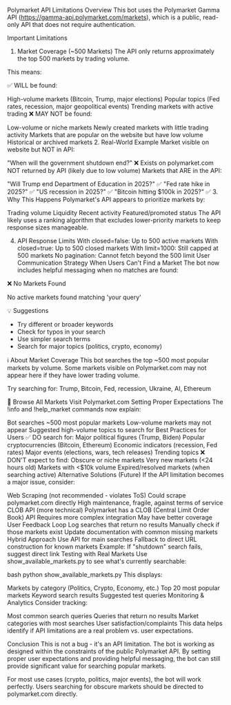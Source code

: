 Polymarket API Limitations
Overview
This bot uses the Polymarket Gamma API (https://gamma-api.polymarket.com/markets), which is a public, read-only API that does not require authentication.

Important Limitations
1. Market Coverage (~500 Markets)
The API only returns approximately the top 500 markets by trading volume.

This means:

✅ WILL be found:

High-volume markets (Bitcoin, Trump, major elections)
Popular topics (Fed rates, recession, major geopolitical events)
Trending markets with active trading
❌ MAY NOT be found:

Low-volume or niche markets
Newly created markets with little trading activity
Markets that are popular on the website but have low volume
Historical or archived markets
2. Real-World Example
Market visible on website but NOT in API:

"When will the government shutdown end?" ❌
Exists on polymarket.com
NOT returned by API (likely due to low volume)
Markets that ARE in the API:

"Will Trump end Department of Education in 2025?" ✅
"Fed rate hike in 2025?" ✅
"US recession in 2025?" ✅
"Bitcoin hitting $100k in 2025?" ✅
3. Why This Happens
Polymarket's API appears to prioritize markets by:

Trading volume
Liquidity
Recent activity
Featured/promoted status
The API likely uses a ranking algorithm that excludes lower-priority markets to keep response sizes manageable.

4. API Response Limits
With closed=false: Up to 500 active markets
With closed=true: Up to 500 closed markets
With limit=1000: Still capped at 500 markets
No pagination: Cannot fetch beyond the 500 limit
User Communication Strategy
When Users Can't Find a Market
The bot now includes helpful messaging when no matches are found:

❌ No Markets Found

No active markets found matching 'your query'

💡 Suggestions
- Try different or broader keywords
- Check for typos in your search
- Use simpler search terms
- Search for major topics (politics, crypto, economy)

ℹ️ About Market Coverage
This bot searches the top ~500 most popular markets by volume.
Some markets visible on Polymarket.com may not appear here 
if they have lower trading volume.

Try searching for: Trump, Bitcoin, Fed, recession, Ukraine, AI, Ethereum

🔗 Browse All Markets
Visit Polymarket.com
Setting Proper Expectations
The !info and !help_market commands now explain:

Bot searches ~500 most popular markets
Low-volume markets may not appear
Suggested high-volume topics to search for
Best Practices for Users
✅ DO search for:
Major political figures (Trump, Biden)
Popular cryptocurrencies (Bitcoin, Ethereum)
Economic indicators (recession, Fed rates)
Major events (elections, wars, tech releases)
Trending topics
❌ DON'T expect to find:
Obscure or niche markets
Very new markets (<24 hours old)
Markets with <$10k volume
Expired/resolved markets (when searching active)
Alternative Solutions (Future)
If the API limitation becomes a major issue, consider:

Web Scraping (not recommended - violates ToS)
Could scrape polymarket.com directly
High maintenance, fragile, against terms of service
CLOB API (more technical)
Polymarket has a CLOB (Central Limit Order Book) API
Requires more complex integration
May have better coverage
User Feedback Loop
Log searches that return no results
Manually check if those markets exist
Update documentation with common missing markets
Hybrid Approach
Use API for main searches
Fallback to direct URL construction for known markets
Example: If "shutdown" search fails, suggest direct link
Testing with Real Markets
Use show_available_markets.py to see what's currently searchable:

bash
python show_available_markets.py
This displays:

Markets by category (Politics, Crypto, Economy, etc.)
Top 20 most popular markets
Keyword search results
Suggested test queries
Monitoring & Analytics
Consider tracking:

Most common search queries
Queries that return no results
Market categories with most searches
User satisfaction/complaints
This data helps identify if API limitations are a real problem vs. user expectations.

Conclusion
This is not a bug - it's an API limitation. The bot is working as designed within the constraints of the public Polymarket API. By setting proper user expectations and providing helpful messaging, the bot can still provide significant value for searching popular markets.

For most use cases (crypto, politics, major events), the bot will work perfectly. Users searching for obscure markets should be directed to polymarket.com directly.

